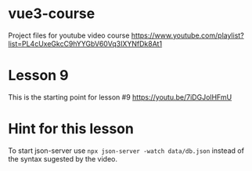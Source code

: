# vue3-course
Project files for youtube video course https://www.youtube.com/playlist?list=PL4cUxeGkcC9hYYGbV60Vq3IXYNfDk8At1
# Lesson 9
This is the starting point for lesson #9 https://youtu.be/7iDGJolHFmU
# Hint for this lesson
To start json-server use `npx json-server -watch data/db.json` instead of the syntax sugested by the video.
